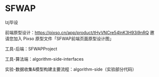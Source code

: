 # SFWAP
lzj毕设

前端原型设计：https://pixso.cn/app/product/tHyVNCre54lnK3H93i9nRQ 邀请您加入 Pixso 原型文件「SFWAP前端页面原型设计图」

工具-后端：SFWAPProject

工具-算法端：algorithm-side-interfaces

实验-数据收集&模型构建主要流程：algorithm-side（实验部分代码）
